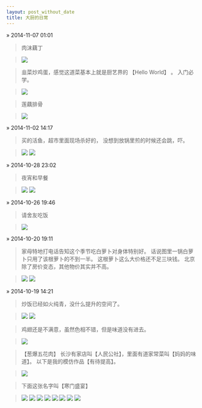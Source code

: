 ```yaml
---
layout: post_without_date
title: 大厨的日常
---
```


&raquo; 2014-11-07 01:01

> 肉沫藕丁

> <a
href="/weedfs/4/25a7bf1c8e/28E73C76D122A7B6CCCA03A35025D8C1.png"
data-lightbox="image-1" title="my caption">
<img class="thumbnail" 
src="/weedfs/4/25a7bf1c8e/28E73C76D122A7B6CCCA03A35025D8C1.png" /></a>

> 韭菜炒鸡蛋，感觉这道菜基本上就是厨艺界的 【Hello World】 。
> 入门必学。

> <a
href="/weedfs/4/260433a4c2/6CF697B2E869546A424137232E1D4946.png"
data-lightbox="image-1" title="my caption">
<img class="thumbnail" 
src="/weedfs/4/260433a4c2/6CF697B2E869546A424137232E1D4946.png" /></a>

> 莲藕排骨

> <a
href="/weedfs/3/277a70f7b3/D6F98D3E53F5C6FB2E082F910584412B.png"
data-lightbox="image-1" title="my caption">
<img class="thumbnail" 
src="/weedfs/3/277a70f7b3/D6F98D3E53F5C6FB2E082F910584412B.png" /></a>

&raquo; 2014-11-02 14:17

> 买的活鱼，超市里面现场杀好的，
> 没想到放锅里煎的时候还会跳，吓。

> <a
href="/weedfs/1/22ed7bea40/968975B1D7CA574ABFAFE56076C99516.jpeg"
data-lightbox="image-1" title="my caption">
<img class="thumbnail" 
src="/weedfs/1/22ed7bea40/968975B1D7CA574ABFAFE56076C99516.jpeg" /></a>
> <a
href="/weedfs/2/238df55e45/4C6A128F107202EDFA4BC50A8651D18A.png"
data-lightbox="image-1" title="my caption">
<img class="thumbnail" 
src="/weedfs/2/238df55e45/4C6A128F107202EDFA4BC50A8651D18A.png" /></a>

&raquo; 2014-10-28 23:02

> 夜宵和早餐

> <a
href="/weedfs/1/1e6bd45776/11.1.3.pic.jpg"
data-lightbox="image-1" title="my caption">
<img class="thumbnail" 
src="/weedfs/1/1e6bd45776/11.1.3.pic.jpg" /></a>
> <a
href="/weedfs/4/2097ef4bf8/zaocan.pic.jpg"
data-lightbox="image-1" title="my caption">
<img class="thumbnail" 
src="/weedfs/4/2097ef4bf8/zaocan.pic.jpg"/></a>

&raquo; 2014-10-26 19:46

> 请舍友吃饭

> <a
href="/weedfs/4/1da742f138/11.1.1.pic.jpg"
data-lightbox="image-1" title="my caption">
<img class="thumbnail" 
src="/weedfs/4/1da742f138/11.1.1.pic.jpg"/></a>

&raquo; 2014-10-20 19:11

> 家母特地打电话告知这个季节吃白萝卜对身体特别好。
> 话说图里一锅白萝卜只用了该根萝卜的不到一半。
> 这根萝卜这么大价格还不足三块钱。
> 北京除了房价变态，其他物价其实并不高。

> <a
href="/weedfs/1/1725fdf81b/6.pic.jpg"
data-lightbox="image-1" title="my caption">
<img class="thumbnail" 
src="/weedfs/1/1725fdf81b/6.pic.jpg"/></a>
> <a
href="/weedfs/5/1815e21794/luobo.pic_hd.jpg"
data-lightbox="image-1" title="my caption">
<img class="thumbnail" 
src="/weedfs/5/1815e21794/luobo.pic_hd.jpg"/></a>

&raquo; 2014-10-19 14:21

> 炒饭已经如火纯青，没什么提升的空间了。

> <a
href="/weedfs/2/12bdb36a57/1.pic.jpg"
data-lightbox="image-1" title="my caption">
<img class="thumbnail" 
src="/weedfs/2/12bdb36a57/1.pic.jpg"/></a>
> <a
href="/weedfs/1/13211027be/2.pic.jpg"
data-lightbox="image-1" title="my caption">
<img class="thumbnail" 
src="/weedfs/1/13211027be/2.pic.jpg"/></a>

> 鸡翅还是不满意，虽然色相不错，但是味道没有进去。

> <a
href="/weedfs/5/168f901333/5.pic.jpg"
data-lightbox="image-1" title="my caption">
<img class="thumbnail" 
src="/weedfs/5/168f901333/5.pic.jpg"/></a>

> 【葱爆五花肉】 长沙有家店叫【人民公社】，里面有道家常菜叫【妈妈的味道】。
> 以下是我的模仿作品【有待提高】。

> <a
href="/weedfs/4/1436eabbf9/3.pic.jpg"
data-lightbox="image-1" title="my caption">
<img class="thumbnail" 
src="/weedfs/4/1436eabbf9/3.pic.jpg"/></a>

> 下面这张名字叫【寒门盛宴】

> <a
href="/weedfs/2/02a4114c08/7496AAD14F23C29D45E3DB7F0B970B0F.png"
data-lightbox="image-1" title="my caption">
<img class="thumbnail" 
src="/weedfs/2/02a4114c08/7496AAD14F23C29D45E3DB7F0B970B0F.png"/></a>
> <a
href="/weedfs/1/03f1561b20/7ABA4A07583294EB85AA52B5B6AEF129.png"
data-lightbox="image-1" title="my caption">
<img class="thumbnail" 
src="/weedfs/1/03f1561b20/7ABA4A07583294EB85AA52B5B6AEF129.png"/></a>
> <a
href="/weedfs/1/043f2b09e3/8A86FBE06F8DC98A2CEF3591AB47E6DD.png"
data-lightbox="image-1" title="my caption">
<img class="thumbnail" 
src="/weedfs/1/043f2b09e3/8A86FBE06F8DC98A2CEF3591AB47E6DD.png"/></a>
> <a
href="/weedfs/1/043f2b09e3/8A86FBE06F8DC98A2CEF3591AB47E6DD.png"
data-lightbox="image-1" title="my caption">
<img class="thumbnail" 
src="/weedfs/1/043f2b09e3/8A86FBE06F8DC98A2CEF3591AB47E6DD.png"/></a>
> <a
href="/weedfs/1/0147cdfce0/3DC2EEAFB5939C4DB74C93981189728C.png"
data-lightbox="image-1" title="my caption">
<img class="thumbnail" 
src="/weedfs/1/0147cdfce0/3DC2EEAFB5939C4DB74C93981189728C.png"/></a>
> <a
href="/weedfs/5/055d1ff29d/3929586CBC711058EBE113A64D747012.png"
data-lightbox="image-1" title="my caption">
<img class="thumbnail" 
src="/weedfs/5/055d1ff29d/3929586CBC711058EBE113A64D747012.png"/></a>
> <a
href="/weedfs/3/07993bf975/ECFDF70328611AE02316CA7E1AD33826.png"
data-lightbox="image-1" title="my caption">
<img class="thumbnail" 
src="/weedfs/3/07993bf975/ECFDF70328611AE02316CA7E1AD33826.png"/></a>
> <a
href="/weedfs/5/0804e6f4a0/E493A8DF1800DD5E4696ACEA57AB4D4E.png"
data-lightbox="image-1" title="my caption">
<img class="thumbnail" 
src="/weedfs/5/0804e6f4a0/E493A8DF1800DD5E4696ACEA57AB4D4E.png"/></a>
